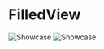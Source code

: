 # FilledView

![Showcase](https://github.com/pavel163/FilledView/blob/master/files/gif1.gif)
![Showcase](https://github.com/pavel163/FilledView/blob/master/files/gif2.gif)
